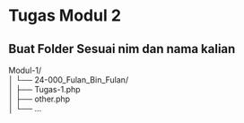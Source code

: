 # Tugas Modul 2

## Buat Folder Sesuai nim dan nama kalian

Modul-1/  
│   └── 24-000_Fulan_Bin_Fulan/  
│       ├── Tugas-1.php  
│       ├── other.php  
│       └── ...  

